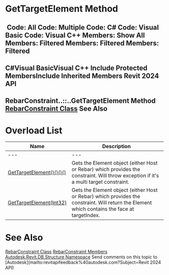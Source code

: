 # GetTargetElement Method

﻿
 Code: All Code: Multiple Code: C# Code: Visual Basic Code: Visual C++  Members: Show All Members: Filtered Members: Filtered Members: Filtered   
---  
C#Visual BasicVisual C++
Include Protected MembersInclude Inherited Members
Revit 2024 API  
---  
RebarConstraint..::..GetTargetElement Method   
[RebarConstraint Class](748823c8-f059-68c1-d7b5-7cfaba93a445.md "RebarConstraint Class") See Also  
---  
# Overload List
| Name | Description |
| --- | --- |
| --- | --- | --- |
| [GetTargetElement()()()()](75975a79-d608-9210-dbd7-0099a046fa3d.md "GetTargetElement Method") | Gets the Element object (either Host or Rebar) which provides the constraint. Will throw exception if it's a multi target constraint. |
| [GetTargetElement(Int32)](f20b6107-6c40-860d-2445-4c2fcbde3f29.md "GetTargetElement Method \(Int32\)") | Gets the Element object (either Host or Rebar) which provides the constraint. Will return the Element which contains the face at targetIndex. |

# See Also
[RebarConstraint Class](748823c8-f059-68c1-d7b5-7cfaba93a445.md "RebarConstraint Class")
[RebarConstraint Members](3a2afe27-b578-5d23-611e-ceb2be08c0b4.md "RebarConstraint Members")
[Autodesk.Revit.DB.Structure Namespace](d586b341-f687-9d90-e96d-255806b7d4fc.md "Autodesk.Revit.DB.Structure Namespace")
Send comments on this topic to [Autodesk](mailto:revitapifeedback%40autodesk.com?Subject=Revit 2024 API)